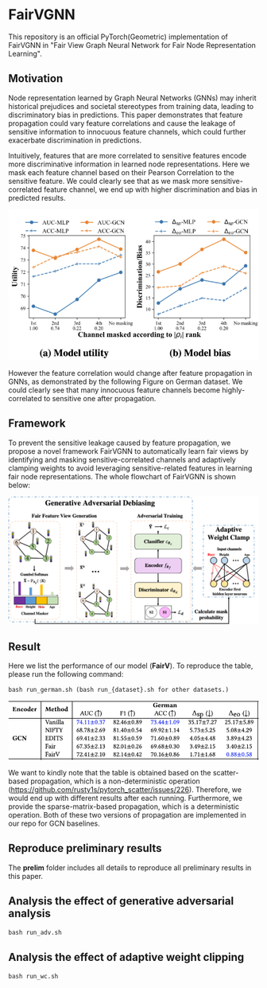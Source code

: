 # FairVGNN
This repository is an official PyTorch(Geometric) implementation of FairVGNN in "Fair View Graph Neural Network for Fair Node Representation Learning".

## Motivation
Node representation learned by Graph Neural Networks (GNNs) may inherit historical prejudices and societal stereotypes from training data, leading to discriminatory bias in predictions. This paper demonstrates that feature propagation could vary feature correlations and cause the leakage of sensitive information to innocuous feature channels, which could further exacerbate discrimination in predictions.

Intuitively, features that are more correlated to sensitive features encode more discriminative information in learned node representations. Here we mask each feature channel based on their Pearson Correlation to the sensitive feature. We could clearly see that as we mask more sensitive-correlated feature channel, we end up with higher discrimination and bias in predicted results.

![](./img/channelmask.png)

However the feature correlation would change after feature propagation in GNNs, as demonstrated by the following Figure on German dataset. We could clearly see that many innocuous feature channels become highly-correlated to sensitive one after propagation.


## Framework
To prevent the sensitive leakage caused by feature propagation, we propose a novel framework FairVGNN to automatically learn fair views by identifying and masking sensitive-correlated channels and adaptively clamping weights to avoid leveraging sensitive-related features in learning fair node representations. The whole flowchart of FairVGNN is shown below:

![](./img/fairvgnn.png)


## Result
Here we list the performance of our model (**FairV**). To reproduce the table, please run the following command:
```linux
bash run_german.sh (bash run_{dataset}.sh for other datasets.)
```
![](./img/german_gcn.png)

We want to kindly note that the table is obtained based on the scatter-based propagation, which is a non-deterministic operation (https://github.com/rusty1s/pytorch_scatter/issues/226). Therefore, we would end up with different results after each running. Furthermore, we provide the sparse-matrix-based propagation, which is a deterministic operation. Both of these two versions of propagation are implemented in our repo for GCN baselines.


## Reproduce preliminary results
The **prelim** folder includes all details to reproduce all preliminary results in this paper.

## Analysis the effect of generative adversarial analysis
```linux
bash run_adv.sh
```

## Analysis the effect of adaptive weight clipping
```linux
bash run_wc.sh
```
